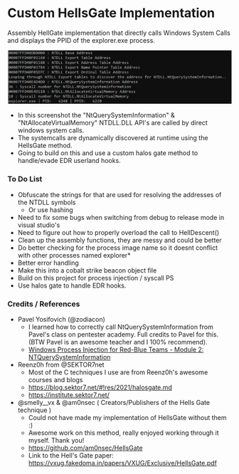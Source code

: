 # Custom HellsGate Implementation
Assembly HellGate implementation that directly calls Windows System Calls and displays the PPID of the explorer.exe process.

![](/images/customHellsGatePoC.png)
+ In this screenshot the "NtQuerySystemInformation" & "NtAllocateVirtualMemory" NTDLL.DLL API's are called by direct windows system calls.
+ The systemcalls are dynamically discovered at runtime using the HellsGate method.
+ Going to build on this and use a custom halos gate method to handle/evade EDR userland hooks.

### To Do List
+ Obfuscate the strings for that are used for resolving the addresses of the NTDLL symbols
  + Or use hashing
+ Need to fix some bugs when switching from debug to release mode in visual studio's
+ Need to figure out how to properly overload the call to HellDescent()
+ Clean up the assembly functions, they are messy and could be better
+ Do better checking for the process image name so it doesnt conflict with other processes named explorer*
+ Better error handling
+ Make this into a cobalt strike beacon object file
+ Build on this project for process injection / syscall PS 
+ Use halos gate to handle EDR hooks.

### Credits / References
+ Pavel Yosifovich (@zodiacon)
  + I learned how to correctly call NtQuerySystemInformation from Pavel's class on pentester academy. Full credits to Pavel for this. (BTW Pavel is an awesome teacher and I 100% recommend).
  + [Windows Process Injection for Red-Blue Teams - Module 2: NTQuerySystemInformation](https://www.pentesteracademy.com/video?id=1634)
+ Reenz0h from @SEKTOR7net
  + Most of the C techniques I use are from Reenz0h's awesome courses and blogs 
  + https://blog.sektor7.net/#!res/2021/halosgate.md 
  + https://institute.sektor7.net/
+ @smelly__vx & @am0nsec ( Creators/Publishers of the Hells Gate technique )
  + Could not have made my implementation of HellsGate without them :)
  + Awesome work on this method, really enjoyed working through it myself. Thank you!
  + https://github.com/am0nsec/HellsGate 
  + Link to the Hell's Gate paper: https://vxug.fakedoma.in/papers/VXUG/Exclusive/HellsGate.pdf
